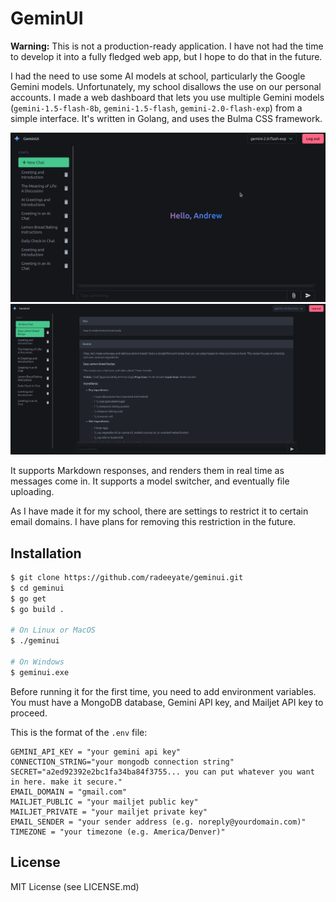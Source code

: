 # GeminUI

**Warning:** This is not a production-ready application. I have not had the time to develop it into a fully fledged web app, but I hope to do that in the future.

I had the need to use some AI models at school, particularly the Google Gemini models. Unfortunately, my school disallows the use on our personal accounts. I made a web dashboard that lets you use multiple Gemini models (`gemini-1.5-flash-8b`, `gemini-1.5-flash`, `gemini-2.0-flash-exp`) from a simple interface. It's written in Golang, and uses the Bulma CSS framework.

![screenshot of dashboard](./media/web.png)
![screenshot of chat](./media/chat.png)

It supports Markdown responses, and renders them in real time as messages come in. It supports a model switcher, and eventually file uploading.

As I have made it for my school, there are settings to restrict it to certain email domains. I have plans for removing this restriction in the future.

## Installation

```sh
$ git clone https://github.com/radeeyate/geminui.git
$ cd geminui
$ go get
$ go build .

# On Linux or MacOS
$ ./geminui

# On Windows
$ geminui.exe
```

Before running it for the first time, you need to add environment variables. You must have a MongoDB database, Gemini API key, and Mailjet API key to proceed.

This is the format of the `.env` file:
```env
GEMINI_API_KEY = "your gemini api key"
CONNECTION_STRING="your mongodb connection string"
SECRET="a2ed92392e2bc1fa34ba84f3755... you can put whatever you want in here. make it secure."
EMAIL_DOMAIN = "gmail.com"
MAILJET_PUBLIC = "your mailjet public key"
MAILJET_PRIVATE = "your mailjet private key"
EMAIL_SENDER = "your sender address (e.g. noreply@yourdomain.com)"
TIMEZONE = "your timezone (e.g. America/Denver)"
```

## License

MIT License (see LICENSE.md)